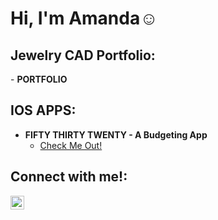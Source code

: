 <h1>Hi, I'm Amanda</a>☺</h1>

<h2> Jewelry CAD Portfolio:</h2>
- <b>PORTFOLIO</b>

<h2> IOS APPS:</h2>

- <b>FIFTY THIRTY TWENTY - A Budgeting App</b>
  - [Check Me Out!](https://github.com/ahelfer/fiftythirtytwenty)

 


<h2>Connect with me!:</h2>

[<img align="left" alt="Amanda | LinkedIn" width="22px" src="https://cdn.jsdelivr.net/npm/simple-icons@v3/icons/linkedin.svg" />][linkedin]

[linkedin]: https://www.linkedin.com/in/amanda-helfer/
